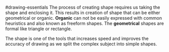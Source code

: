 #drawing-essentials 
The process of creating shape requires us taking the shape and enclosing it. This results in creation of shape that can be either geometrical or organic. **Organic** can not be easily expressed with common heuristics and also known as freeform shapes. The **geometrical** shapes are formal like triangle or rectangle.

The shape is one of the tools that increases speed and improves the accuracy of drawing as we split the complex subject into simple shapes.